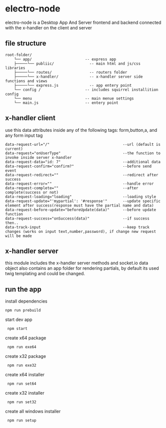 # electro-node 
electro-node is a Desktop App And Server
frontend and backend connected with the x-handler on the client and server

## file structure
```
root-folder/
    └── app/                        -- express app
    ├─────└── publiic/                -- main html and js/css libraries
    ├─────└── routes/                 -- routers folder
    ├─────└── x-handler/              -- x-handler server side functions and views
    ├─────└── express.js              -- app entery point
    └── config /                    -- includes squirrel installition config
    └── menu                        -- main menue settings
    └── main.js                     -- entery point 
```
## x-handler client
use this data attributes inside any of the following tags:
form,button,a, and any form input tag
 ```
data-request-url="/"                                 --url (default is current)
data-request="onUserType"                            --the function to invoke inside server x-handler
data-request-data="id: 7"                            --additional data
data-request-confirm="confirm?"                      --before send event
data-request-redirect=""                             --redirect after success
data-request-error=""                                --handle error
data-request-complete=""                             --after complete(success or not)
data-request-loading="loading"                       --loading style
data-request-update="'mypartial': '#response'"       --update specific element after success(response must have the partial name and data)
data-request-before-update="beforeUpdate(data)"      --before update function
data-request-success="onSuccess(data)"               --if success then..
data-track-input                                     --keep track changes (works on input text,number,password), if change new request will be made
 ```
 ## x-handler server
 this module includes the x-handler server methods and socket.io data object
 also contains an app folder for rendering partials, by default its used twig templating and could be changed.


## run the app
install dependencies
```
npm run prebuild
```
start dev app
```
 npm start
```
create x64 package
```
 npm run exe64
```
create x32 package
```
 npm run exe32
```
create x64 installer
```
 npm run set64
```
create x32 installer
```
 npm run set32
```
create all windows installer
```
 npm run setup
```